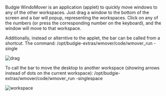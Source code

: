 Budgie WindoMover is an application (applet) to quickly move windows to any of the other workspaces. Just drag a window to the bottom of the screen and a bar will popup, representing the workspaces. Click on any of the numbers (or press the corresponding number on the keyboard), and the window will move to that workspace. 

Additionally, instead or alterntive to the applet, the bar can be called from a shortcut. The command: 
/opt/budgie-extras/wmover/code/wmover_run -single

![drag](https://github.com/UbuntuBudgie/budgie-extras/blob/master/wmover/drag.png)

To call the bar to move the desktop to another workspace (showing arrows instead of dots on the current workspace):
/opt/budgie-extras/wmover/code/wmover_run -singlespace

![workspace](https://github.com/UbuntuBudgie/budgie-extras/blob/master/wmover/workspace.png)


